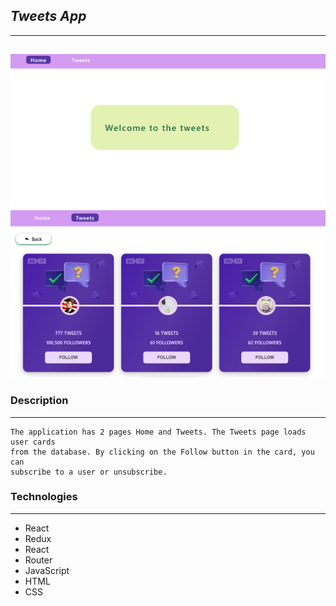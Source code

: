 ## **_Tweets App_**

---

##

![](./src/images/screen1.png) ![](./src/images/screen2.png)

### Description

---

```
The application has 2 pages Home and Tweets. The Tweets page loads user cards
from the database. By clicking on the Follow button in the card, you can
subscribe to a user or unsubscribe.
```

### Technologies

---

- React
- Redux
- React
- Router
- JavaScript
- HTML
- CSS
